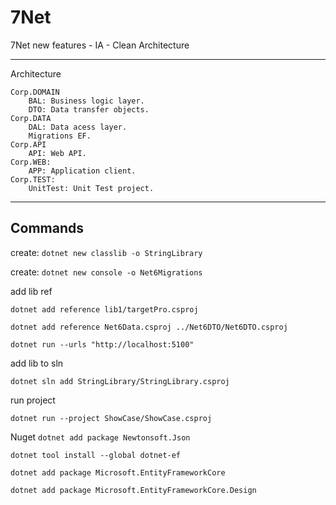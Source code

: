 # 7Net
7Net new features - IA - Clean Architecture

***

[//]: <> (should update to DDD) 
Architecture

    Corp.DOMAIN
        BAL: Business logic layer.
        DTO: Data transfer objects.
    Corp.DATA
        DAL: Data acess layer.
        Migrations EF.
    Corp.API
        API: Web API.
    Corp.WEB:
        APP: Application client.
    Corp.TEST:
        UnitTest: Unit Test project.

***

## Commands

create: `dotnet new classlib -o StringLibrary`

create: `dotnet new console -o Net6Migrations`

add lib ref

`dotnet add reference lib1/targetPro.csproj`

`dotnet add reference Net6Data.csproj ../Net6DTO/Net6DTO.csproj`

<ItemGroup>
  <ProjectReference Include="originPro.csproj" />
  <ProjectReference Include="..\lib2\lib2.csproj" />
  <ProjectReference Include="..\lib1\lib1.csproj" />
</ItemGroup>

`dotnet run --urls "http://localhost:5100"`


add lib to sln

`dotnet sln add StringLibrary/StringLibrary.csproj`


run project 

`dotnet run --project ShowCase/ShowCase.csproj`

Nuget
`dotnet add package Newtonsoft.Json`

`dotnet tool install --global dotnet-ef`

`dotnet add package Microsoft.EntityFrameworkCore`

`dotnet add package Microsoft.EntityFrameworkCore.Design`